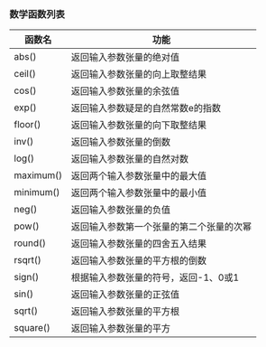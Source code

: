 
### 数学函数列表

函数名|功能
-----|---
abs()|返回输入参数张量的绝对值
ceil()|返回输入参数张量的向上取整结果
cos()|返回输入参数张量的余弦值
exp()|返回输入参数疑是的自然常数e的指数
floor()|返回输入参数张量的向下取整结果
inv()|返回输入参数张量的倒数
log()|返回输入参数张量的自然对数
maximum()|返回两个输入参数张量中的最大值
minimum()|返回两个输入参数张量中的最小值
neg()|返回输入参数张量的负值
pow()|返回输入参数第一个张量的第二个张量的次幂
round()|返回输入参数张量的四舍五入结果
rsqrt()|返回输入参数张量的平方根的倒数
sign()|根据输入参数张量的符号，返回-1、0或1
sin()|返回输入参数张量的正弦值
sqrt()|返回输入参数张量的平方根
square()|返回输入参数张量的平方

